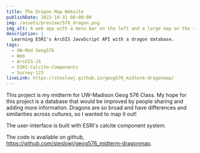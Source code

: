 ```yaml
---
title: The Dragon Map Website
publishDate: 2023-10-31 00:00:00
img: /assets/preview/576_dragon.png
img_alt: A web app with a menu bar on the left and a large map on the right showing icons of dragons and lizards.
description: |
  Learning ESRI's ArcGIS JavaScript API with a dragon database.
tags:
  - UW-Mad Geog576
  - Web
  - ArcGIS-JS
  - ESRI-Calcite-Components
  - Survey-123
liveLink: https://steslowj.github.io/geog576_midterm-dragonmap/
---
```


This project is my midterm for UW-Madison Geog 576 Class. My hope for this project is a database that would be improved by people sharing and adding more information. Dragons are so broad and have differences and similarities across cultures, so I wanted to map it out!

The user-interface is built with ESRI's calcite component system.

The code is available on github, <a href="https://github.com/steslowj/geog576_midterm-dragonmap" target="_blank">https://github.com/steslowj/geog576_midterm-dragonmap</a>.